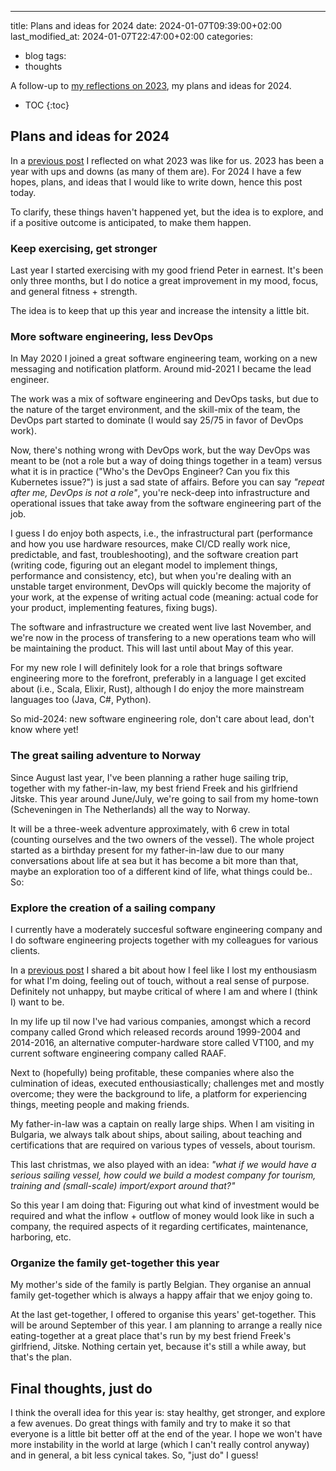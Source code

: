 ---
title: Plans and ideas for 2024
date: 2024-01-07T09:39:00+02:00
last_modified_at: 2024-01-07T22:47:00+02:00
categories:
  - blog
tags:
  - thoughts

A follow-up to [my reflections on 2023](/blog/reflecting-on-my-2023/), my plans
and ideas for 2024.

* TOC
{:toc}

## Plans and ideas for 2024

In a [previous post](/blog/reflecting-on-my-2023/) I reflected on what 2023 was
like for us. 2023 has been a year with ups and downs (as many of them are). For
2024 I have a few hopes, plans, and ideas that I would like to write down, hence
this post today.

To clarify, these things haven't happened yet, but the idea is to explore, and
if a positive outcome is anticipated, to make them happen.


### Keep exercising, get stronger

Last year I started exercising with my good friend Peter in earnest. It's been
only three months, but I do notice a great improvement in my mood, focus, and
general fitness + strength.

The idea is to keep that up this year and increase the intensity a little bit.


### More software engineering, less DevOps

In May 2020 I joined a great software engineering team, working on a new
messaging and notification platform. Around mid-2021 I became the lead engineer.

The work was a mix of software engineering and DevOps tasks, but due to the
nature of the target environment, and the skill-mix of the team, the DevOps part
started to dominate (I would say 25/75 in favor of DevOps work).

Now, there's nothing wrong with DevOps work, but the way DevOps was meant to
be (not a role but a way of doing things together in a team) versus what it is
in practice ("Who's the DevOps Engineer? Can you fix this Kubernetes issue?") is
just a sad state of affairs. Before you can say *"repeat after me, DevOps is not
a role"*, you're neck-deep into infrastructure and operational issues that take
away from the software engineering part of the job.

I guess I do enjoy both aspects, i.e., the infrastructural part (performance and
how you use hardware resources, make CI/CD really work nice, predictable, and
fast, troubleshooting), and the software creation part (writing code, figuring
out an elegant model to implement things, performance and consistency, etc), but
when you're dealing with an unstable target environment, DevOps will quickly
become  the majority of your work, at the expense of writing actual code
(meaning: actual code for your product, implementing features, fixing bugs).

The software and infrastructure we created went live last November, and we're
now in the process of transfering to a new operations team who will be
maintaining the product. This will last until about May of this year.

For my new role I will definitely look for a role that brings software
engineering more to the forefront, preferably in a language I get excited about
(i.e., Scala, Elixir, Rust), although I do enjoy the more mainstream languages
too (Java, C#, Python).

So mid-2024: new software engineering role, don't care about lead, don't know
where yet!


### The great sailing adventure to Norway

Since August last year, I've been planning a rather huge sailing trip, together
with my father-in-law, my best friend Freek and his girlfriend Jitske. This year
around June/July, we're going to sail from my home-town (Scheveningen in The
Netherlands) all the way to Norway.

It will be a three-week adventure approximately, with 6 crew in total (counting
ourselves and the two owners of the vessel). The whole project started as a
birthday present for my father-in-law due to our many conversations about life
at sea but it has become a bit more than that, maybe an exploration too of a
different kind of life, what things could be.. So:


### Explore the creation of a sailing company

I currently have a moderately succesful software engineering company and I do
software engineering projects together with my colleagues for various clients.

In a [previous post](/blog/reflecting-on-my-2023/) I shared a bit about how I
feel like I lost my enthousiasm for what I'm doing, feeling out of touch,
without a real sense of purpose. Definitely not unhappy, but maybe critical of
where I am and where I (think I) want to be.

In my life up til now I've had various companies, amongst which a record
company called Grond which released records around 1999-2004 and 2014-2016, an
alternative computer-hardware store called VT100, and my current software
engineering company called RAAF.

Next to (hopefully) being profitable, these companies where also the culmination
of ideas, executed enthousiastically; challenges met and mostly overcome; they
were the background to life, a platform for experiencing things, meeting people
and making friends.

My father-in-law was a captain on really large ships. When I am visiting in
Bulgaria, we always talk about ships, about sailing, about teaching and
certifications that are required on various types of vessels, about tourism.

This last christmas, we also played with an idea: *"what if we would have a
serious sailing vessel, how could we build a modest company for tourism,
training and (small-scale) import/export around that?"*

So this year I am doing that: Figuring out what kind of investment would be
required and what the inflow + outflow of money would look like in such a
company, the required aspects of it regarding certificates, maintenance,
harboring, etc.


### Organize the family get-together this year

My mother's side of the family is partly Belgian. They organise an annual
family get-together which is always a happy affair that we enjoy going to.

At the last get-together, I offered to organise this years' get-together.
This will be around September of this year. I am planning to arrange a
really nice eating-together at a great place that's run by my best friend
Freek's girlfriend, Jitske. Nothing certain yet, because it's still a
while away, but that's the plan.


## Final thoughts, just do

I think the overall idea for this year is: stay healthy, get stronger, and
explore a few avenues. Do great things with family and try to make it so that
everyone is a little bit better off at the end of the year. I hope we won't
have more instability in the world at large (which I can't really control
anyway) and in general, a bit less cynical takes. So, "just do" I guess!
